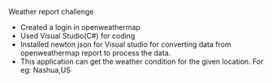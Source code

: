 Weather report challenge
- Created a login in openweathermap
- Used Visual Studio(C#) for coding
- Installed newton json for Visual studio for converting data from openweathermap report to process the data.
- This application can get the weather condition for the given location. For eg: Nashua,US


